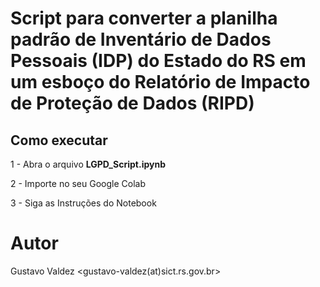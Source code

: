 # Script para converter a planilha padrão de Inventário de Dados Pessoais (IDP) do Estado do RS em um **esboço** do Relatório de Impacto de Proteção de Dados (RIPD)

## Como executar

1 - Abra o arquivo **LGPD_Script.ipynb**

2 - Importe no seu Google Colab

3 - Siga as Instruções do Notebook

# Autor
Gustavo Valdez <gustavo-valdez(at)sict.rs.gov.br>

